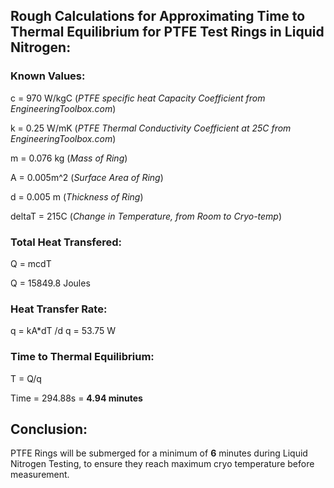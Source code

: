 ## Rough Calculations for Approximating Time to Thermal Equilibrium for PTFE Test Rings in Liquid Nitrogen:

### Known Values:
c = 970 W/kgC  (*PTFE specific heat Capacity Coefficient from EngineeringToolbox.com*)

k = 0.25 W/mK  (*PTFE Thermal Conductivity Coefficient at 25C from EngineeringToolbox.com*)

m = 0.076 kg  (*Mass of Ring*)

A = 0.005m^2 (*Surface Area of Ring*)

d = 0.005 m (*Thickness of Ring*)

deltaT = 215C (*Change in Temperature, from Room to Cryo-temp*)


### Total Heat Transfered:
Q = mcdT

Q = 15849.8 Joules

### Heat Transfer Rate:
q = kA*dT /d
q = 53.75 W

### Time to Thermal Equilibrium:

T = Q/q

Time = 294.88s = **4.94 minutes**

## Conclusion:

PTFE Rings will be submerged for a minimum of **6** minutes during Liquid Nitrogen Testing, to ensure they reach maximum cryo temperature before measurement.


